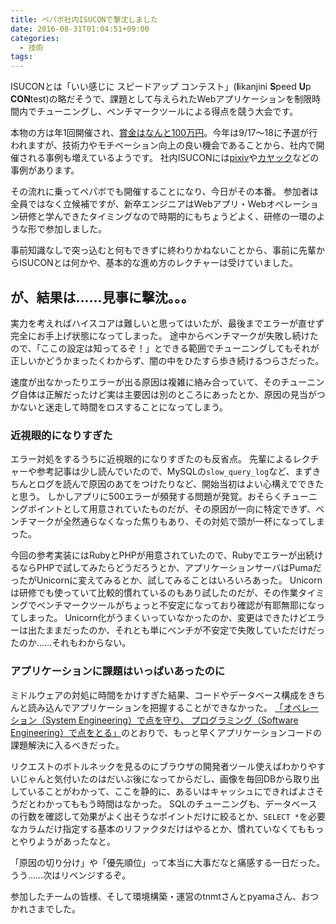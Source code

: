 ```yaml
---
title: ペパボ社内ISUCONで撃沈しました
date: 2016-08-31T01:04:51+09:00
categories:
  - 技術
tags:
---
```


ISUCONとは「いい感じに スピードアップ コンテスト」(**I**ikanjini **S**peed **U**p **CON**test)の略だそうで、課題として与えられたWebアプリケーションを制限時間内でチューニングし、ベンチマークツールによる得点を競う大会です。

本物の方は年1回開催され、[賞金はなんと100万円](http://isucon.net/)。今年は9/17〜18に予選が行われますが、技術力やモチベーション向上の良い機会であることから、社内で開催される事例も増えているようです。
社内ISUCONには[pixiv](http://inside.pixiv.net/entry/2016/05/18/115206)や[カヤック](http://tech.kayac.com/archive/inhouse_isucon2015.html)などの事例があります。

その流れに乗ってペパボでも開催することになり、今日がその本番。
参加者は全員ではなく立候補ですが、新卒エンジニアはWebアプリ・Webオペレーション研修と学んできたタイミングなので時期的にもちょうどよく、研修の一環のような形で参加しました。

事前知識なしで突っ込むと何もできずに終わりかねないことから、事前に先輩からISUCONとは何かや、基本的な進め方のレクチャーは受けていました。

## が、結果は……見事に撃沈。。。

実力を考えればハイスコアは難しいと思ってはいたが、最後までエラーが直せず完全にお手上げ状態になってしまった。
途中からベンチマークが失敗し続けたので、「ここの設定は知ってるぞ！」とできる範囲でチューニングしてもそれが正しいかどうかまったくわからず、闇の中をひたすら歩き続けるつらさだった。

速度が出なかったりエラーが出る原因は複雑に絡み合っていて、そのチューニング自体は正解だったけど実は主要因は別のところにあったとか、原因の見当がつかないと迷走して時間をロスすることになってしまう。

### 近視眼的になりすぎた

エラー対処をするうちに近視眼的になりすぎたのも反省点。
先輩によるレクチャーや参考記事は少し読んでいたので、MySQLの`slow_query_log`など、まずきちんとログを読んで原因のあてをつけたりなど、開始当初はよい心構えでできたと思う。
しかしアプリに500エラーが頻発する問題が発覚。おそらくチューニングポイントとして用意されていたものだが、その原因が一向に特定できず、ベンチマークが全然通らなくなった焦りもあり、その対処で頭が一杯になってしまった。

今回の参考実装にはRubyとPHPが用意されていたので、Rubyでエラーが出続けるならPHPで試してみたらどうだろうとか、アプリケーションサーバはPumaだったがUnicornに変えてみるとか、試してみることはいろいろあった。
Unicornは研修でも使っていて比較的慣れているのもあり試したのだが、その作業タイミングでベンチマークツールがちょっと不安定になっており確認が有耶無耶になってしまった。
Unicorn化がうまくいっていなかったのか、変更はできたけどエラーは出たままだったのか、それとも単にベンチが不安定で失敗していただけだったのか……それもわからない。

### アプリケーションに課題はいっぱいあったのに

ミドルウェアの対処に時間をかけすぎた結果、コードやデータベース構成をきちんと読み込んでアプリケーションを把握することができなかった。
[「オペレーション（System Engineering）で点を守り、 プログラミング（Software Engineering）で点をとる」](http://blog.yuuk.io/entry/web-operations-isucon)のとおりで、もっと早くアプリケーションコードの課題解決に入るべきだった。

リクエストのボトルネックを見るのにブラウザの開発者ツール使えばわかりやすいじゃんと気付いたのはだいぶ後になってからだし、画像を毎回DBから取り出していることがわかって、ここを静的に、あるいはキャッシュにできればよさそうだとわかってももう時間はなかった。
SQLのチューニングも、データベースの行数を確認して効果がよく出そうなポイントだけに絞るとか、`SELECT *`を必要なカラムだけ指定する基本のリファクタだけはやるとか、慣れていなくてももっとやりようがあったなと。

「原因の切り分け」や「優先順位」って本当に大事だなと痛感する一日だった。
うう……次はリベンジするぞ。

参加したチームの皆様、そして環境構築・運営のtnmtさんとpyamaさん、おつかれさまでした。
